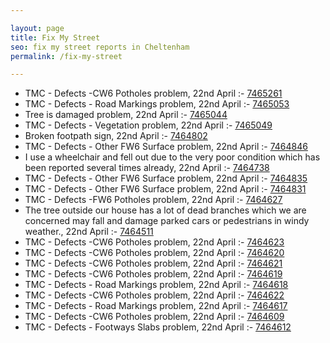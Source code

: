 ```yaml
---

layout: page
title: Fix My Street
seo: fix my street reports in Cheltenham
permalink: /fix-my-street

---
```


<!-- fix_marker starts -->

- TMC - Defects -CW6 Potholes  problem, 22nd April :- [7465261](https://www.fixmystreet.com/report/7465261)
- TMC - Defects - Road Markings problem, 22nd April :- [7465053](https://www.fixmystreet.com/report/7465053)
- Tree is damaged problem, 22nd April :- [7465044](https://www.fixmystreet.com/report/7465044)
- TMC - Defects - Vegetation problem, 22nd April :- [7465049](https://www.fixmystreet.com/report/7465049)
- Broken footpath sign, 22nd April :- [7464802](https://www.fixmystreet.com/report/7464802)
- TMC - Defects - Other FW6  Surface problem, 22nd April :- [7464846](https://www.fixmystreet.com/report/7464846)
- I use a wheelchair and fell out due to the very poor condition which has been reported several times already, 22nd April :- [7464738](https://www.fixmystreet.com/report/7464738)
- TMC - Defects - Other FW6  Surface problem, 22nd April :- [7464835](https://www.fixmystreet.com/report/7464835)
- TMC - Defects - Other FW6  Surface problem, 22nd April :- [7464831](https://www.fixmystreet.com/report/7464831)
- TMC - Defects -FW6 Potholes problem, 22nd April :- [7464627](https://www.fixmystreet.com/report/7464627)
- The tree outside our house has a lot of dead branches which we are concerned may fall and damage parked cars or pedestrians in windy weather., 22nd April :- [7464511](https://www.fixmystreet.com/report/7464511)
- TMC - Defects -CW6 Potholes  problem, 22nd April :- [7464623](https://www.fixmystreet.com/report/7464623)
- TMC - Defects -CW6 Potholes  problem, 22nd April :- [7464620](https://www.fixmystreet.com/report/7464620)
- TMC - Defects -CW6 Potholes  problem, 22nd April :- [7464621](https://www.fixmystreet.com/report/7464621)
- TMC - Defects -CW6 Potholes  problem, 22nd April :- [7464619](https://www.fixmystreet.com/report/7464619)
- TMC - Defects - Road Markings problem, 22nd April :- [7464618](https://www.fixmystreet.com/report/7464618)
- TMC - Defects -CW6 Potholes  problem, 22nd April :- [7464622](https://www.fixmystreet.com/report/7464622)
- TMC - Defects - Road Markings problem, 22nd April :- [7464617](https://www.fixmystreet.com/report/7464617)
- TMC - Defects -CW6 Potholes  problem, 22nd April :- [7464609](https://www.fixmystreet.com/report/7464609)
- TMC - Defects - Footways Slabs problem, 22nd April :- [7464612](https://www.fixmystreet.com/report/7464612)

<!-- fix_marker ends -->